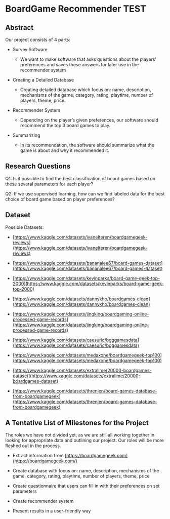 # BoardGame Recommender TEST

## Abstract
Our project consists of 4 parts:

- Survey Software 	
	- We want to make software that asks questions about the players' preferences and saves these answers for later use in the recommender system
 
- Creating a Detailed Database

	 - Creating detailed database which focus on: name, description, mechanisms of the game, category, rating, playtime, number of players, theme, price.

- Recommender System

	- Depending on the player’s given preferences, our software should recommend the top 3 board games to play.
- Summarizing

	- In its recommendation, the software should summarize what the game is about and why it recommended it.


## Research Questions

Q1: Is it possible to find the best classification of board games based on these several parameters for each player?

Q2: If we use supervised learning, how can we find labeled data for the best choice of board game based on player preferences?

## Dataset
Possible Datasets:

- [https://www.kaggle.com/datasets/jvanelteren/boardgamegeek-reviews](https://www.kaggle.com/datasets/jvanelteren/boardgamegeek-reviews)

-  [https://www.kaggle.com/datasets/bananalee67/board-games-dataset](https://www.kaggle.com/datasets/bananalee67/board-games-dataset)

-   [https://www.kaggle.com/datasets/kevinparks/board-game-geek-top-2000](https://www.kaggle.com/datasets/kevinparks/board-game-geek-top-2000)

-  [https://www.kaggle.com/datasets/dannykho/boardgames-clean](https://www.kaggle.com/datasets/dannykho/boardgames-clean)

- [https://www.kaggle.com/datasets/jingking/boardgaming-online-processed-game-records](https://www.kaggle.com/datasets/jingking/boardgaming-online-processed-game-records)

-  [https://www.kaggle.com/datasets/caesuric/bgggamesdata](https://www.kaggle.com/datasets/caesuric/bgggamesdata)

- [https://www.kaggle.com/datasets/medaxone/boardgamegeek-top100](https://www.kaggle.com/datasets/medaxone/boardgamegeek-top100)

-  [https://www.kaggle.com/datasets/extralime/20000-boardgames-dataset](https://www.kaggle.com/datasets/extralime/20000-boardgames-dataset)

- [https://www.kaggle.com/datasets/threnjen/board-games-database-from-boardgamegeek](https://www.kaggle.com/datasets/threnjen/board-games-database-from-boardgamegeek)

## A Tentative List of Milestones for the Project

The roles we have not divided yet, as we are still all working together in looking for appropriate data and outlining our project. Our roles will be more fleshed out in the process.

- Extract information from [https://boardgamegeek.com](https://boardgamegeek.com/)

- Create database with focus on: name, description, mechanisms of the game, category, rating, playtime, number of players, theme, price

- Create questionnaire that users can fill in with their preferences on set parameters

- Create recommender system

- Present results in a user-friendly way
